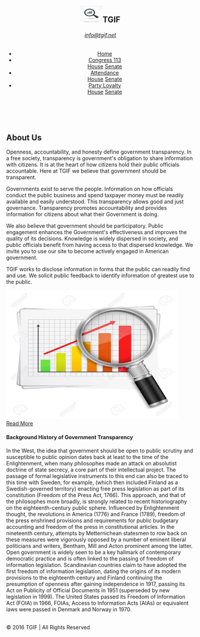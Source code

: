 <html lang="en">
    <head>
            <meta charset="utf-8">
            <meta name="viewport" content="width=device-width, initial-scale=1">
            <link rel="stylesheet" href="https://maxcdn.bootstrapcdn.com/bootstrap/4.4.1/css/bootstrap.min.css">
            <script src="https://ajax.googleapis.com/ajax/libs/jquery/3.4.1/jquery.min.js"></script>
            <script src="https://cdnjs.cloudflare.com/ajax/libs/popper.js/1.16.0/umd/popper.min.js"></script>
            <script src="https://maxcdn.bootstrapcdn.com/bootstrap/4.4.1/js/bootstrap.min.js"></script>
            <script src="https://unpkg.com/vue/dist/vue.js"></script>
    </head>
    <body class="bg-light">
         <header class="mt-2">    
             <div class="container-fluid">
                   <span class=" float-left">
                        <h2 class="mr-2 mt-1"> <img src="tgiflogo.webp" alt="Logo" class="rounded-circle" width="60" height="45">TGIF
                        </h2> 
                    </span>
                    <span class="float-right pt-3 ml-2">
                        <h6><a href="mailto:info@tgif.net">info@tgif.net</a>
                        </h6>
                    </span>
                    <nav class="navbar navbar-expand-sm border border-dark bg-info navbar-light">
                       <ul class="navbar-nav">
                           <li class="nav-item">
                                 <a class="nav-link text-white" href="index">Home</a>
                           </li>
                                        <!-- Dropdown -->
                           <li class="nav-item dropdown">
                                  <a class="nav-link dropdown-toggle text-white" href="#" id="navbardrop" data-toggle="dropdown">Congress 113</a>
                                  <div class="dropdown-menu">
                                          <a class="dropdown-item" href="house_data.html">House</a>
                                          <a class="dropdown-item" href="senate_data.html">Senate</a>
                                  </div>
                           </li>
                           <li class="nav-item dropdown">
                                     <a class="nav-link dropdown-toggle text-white" href="#" id="navbardrop" data-toggle="dropdown"> Attendance</a>
                                     <div class="dropdown-menu">
                                              <a class="dropdown-item" href="house_attendance.html">House</a>
                                              <a class="dropdown-item" href="senate_attendance.html">Senate</a>
                                     </div>
                           </li>
                           <li class="nav-item dropdown">
                                  <a class="nav-link dropdown-toggle text-white" href="#" id="navbardrop" data-toggle="dropdown">Party Loyalty </a>
                                  <div class="dropdown-menu">
                                        <a class="dropdown-item" href="house_party_loyalty.html">House</a>
                                        <a class="dropdown-item" href="senate_party_loyalty.html">Senate</a>
                                  </div>
                           </li>
                       </ul>      
                    </nav> 
             </div>          
         </header>
         <br> 
         <!--Table container-->
         <div class="container-fluid">
                <h2>About Us</h2>
                <div class="row">
                        <div class="col-sm-8" ><p>Openness, accountability, and honesty define government transparency. In a free society, transparency is government's obligation to share information with citizens. It is at the heart of how citizens hold their public officials accountable. Here at TGIF we believe that government should be transparent.</p>  
                            <p>Governments exist to serve the people. Information on how officials conduct the public business and spend taxpayer money must be readily available and easily understood. This transparency allows good and just governance.  Transparency promotes accountability and provides information for citizens about what their Government is doing.</p>  
                            <p>We also believe that government should be participatory. Public engagement enhances the Government's effectiveness and improves the quality of its decisions. Knowledge is widely dispersed in society, and public officials benefit from having access to that dispersed knowledge. We invite you to use our site to become actively engaged in American government.</p>
                            <p>TGIF works to disclose information in forms that the public can readily find and use. We solicit public feedback to identify information of greatest use to the public.</p>
                        </div>
                        <div class="col-sm-4" ><img src="hpimg.jpg" class="float-right " alt="img principal" width="460" height="345"></div>
                               <div id="accordion">
                                    <div class="card mx-3">
                                         <div class="card-header">
                                               <a class="card-link" data-toggle="collapse" href="#collapseOne" aria-expanded="false" aria-controls="collapseOne">
                                                  Read More
                                                </a>
                                          </div>
                                          <div id="collapseOne" class="collapse" data-parent="#accordion">
                                                <div class="card-body">
                                                     <h4> Background History of Government Transparency</h4>
                                                      <p>In the West, the idea that government should be open to public scrutiny and susceptible to public opinion dates back at least to the time of the Enlightenment, when many philosophes made an attack on absolutist doctrine of state secrecy, a core part of their intellectual project. The passage of formal legislative instruments to this end can also be traced to this time with Sweden, for example, (which then included Finland as a Swedish-governed territory) enacting free press legislation as part of its constitution (Freedom of the Press Act, 1766). This approach, and that of the philosophes more broadly, is strongly related to recent historiography on the eighteenth-century public sphere.
                                                        Influenced by Enlightenment thought, the revolutions in America (1776) and France (1789), freedom of the press enshrined provisions and requirements for public budgetary accounting and freedom of the press in constitutional articles. In the nineteenth century, attempts by Metternichean statesmen to row back on these measures were vigorously opposed by a number of eminent liberal politicians and writers, Bentham, Mill and Acton prominent among the latter.
                                                        Open government is widely seen to be a key hallmark of contemporary democratic practice and is often linked to the passing of freedom of information legislation. Scandinavian countries claim to have adopted the first freedom of information legislation, dating the origins of its modern provisions to the eighteenth century and Finland continuing the presumption of openness after gaining independence in 1917, passing its Act on Publicity of Official Documents in 1951 (superseded by new legislation in 1999).
                                                        The United States passed its Freedom of Information Act (FOIA) in 1966, FOIAs, Access to Information Acts (AIAs) or equivalent laws were passed in Denmark and Norway in 1970.</p>
                                                </div>
                                            </div>
                                        </div>            
                                 </div>  
                            </div>
                  </div>
          </div>
           <!-- Copyright -->
         <br>
         <div class="container-fluid">
            <footer>
              <div class="footer-copyright text-center py-3 mb-2 border border-dark bg-info ">© 2016 TGIF | All Rights Reserved
              </div>
            </footer>   
    </div>
          <!-- Copyright -->
</body>
</html>
